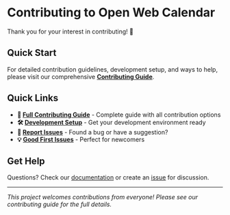 <!--
SPDX-FileCopyrightText: 2024 Nicco Kunzmann and Open Web Calendar Contributors <https://open-web-calendar.quelltext.eu/>

SPDX-License-Identifier: CC-BY-SA-4.0
-->

# Contributing to Open Web Calendar

Thank you for your interest in contributing! 🎉

## Quick Start

For detailed contribution guidelines, development setup, and ways to help, please visit our comprehensive **[Contributing Guide](https://open-web-calendar.quelltext.eu/contributing/)**.

## Quick Links

- **📖 [Full Contributing Guide](https://open-web-calendar.quelltext.eu/contributing/)** - Complete guide with all contribution options
- **🛠️ [Development Setup](https://open-web-calendar.quelltext.eu/dev/)** - Get your development environment ready  
- **🐛 [Report Issues](https://github.com/niccokunzmann/open-web-calendar/issues)** - Found a bug or have a suggestion?
- **💡 [Good First Issues](https://github.com/niccokunzmann/open-web-calendar/labels/good%20first%20issue)** - Perfect for newcomers

## Get Help

Questions? Check our [documentation](https://open-web-calendar.quelltext.eu/) or create an [issue](https://github.com/niccokunzmann/open-web-calendar/issues/new) for discussion.

---

*This project welcomes contributions from everyone! Please see our contributing guide for the full details.*
